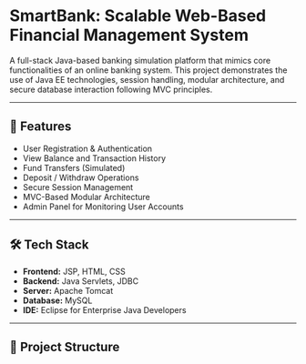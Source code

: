 # SmartBank: Scalable Web-Based Financial Management System

A full-stack Java-based banking simulation platform that mimics core functionalities of an online banking system. This project demonstrates the use of Java EE technologies, session handling, modular architecture, and secure database interaction following MVC principles.

---

## 🚀 Features

- User Registration & Authentication
- View Balance and Transaction History
- Fund Transfers (Simulated)
- Deposit / Withdraw Operations
- Secure Session Management
- MVC-Based Modular Architecture
- Admin Panel for Monitoring User Accounts

---

## 🛠️ Tech Stack

- **Frontend:** JSP, HTML, CSS
- **Backend:** Java Servlets, JDBC
- **Server:** Apache Tomcat
- **Database:** MySQL
- **IDE:** Eclipse for Enterprise Java Developers

---

## 📂 Project Structure

